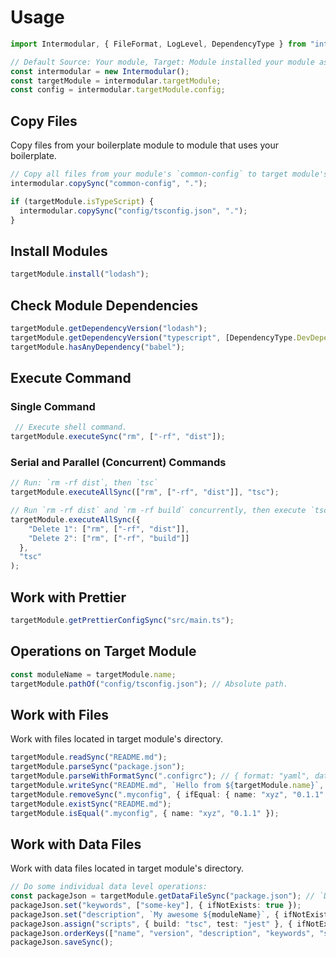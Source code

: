 # Usage

```ts
import Intermodular, { FileFormat, LogLevel, DependencyType } from "intermodular";

// Default Source: Your module, Target: Module installed your module as a dependency.
const intermodular = new Intermodular();
const targetModule = intermodular.targetModule;
const config = intermodular.targetModule.config;
```

## Copy Files

Copy files from your boilerplate module to module that uses your boilerplate.

```ts
// Copy all files from your module's `common-config` to target module's root.
intermodular.copySync("common-config", ".");

if (targetModule.isTypeScript) {
  intermodular.copySync("config/tsconfig.json", ".");
}
```

## Install Modules

```ts
targetModule.install("lodash");
```

## Check Module Dependencies

```ts
targetModule.getDependencyVersion("lodash");
targetModule.getDependencyVersion("typescript", [DependencyType.DevDependencies]);
targetModule.hasAnyDependency("babel");
```

## Execute Command

### Single Command

```ts
 // Execute shell command.
targetModule.executeSync("rm", ["-rf", "dist"]);
```

### Serial and Parallel (Concurrent) Commands

```ts
// Run: `rm -rf dist`, then `tsc`
targetModule.executeAllSync(["rm", ["-rf", "dist"]], "tsc");

// Run `rm -rf dist` and `rm -rf build` concurrently, then execute `tsc`
targetModule.executeAllSync({
    "Delete 1": ["rm", ["-rf", "dist"]],
    "Delete 2": ["rm", ["-rf", "build"]]
  },
  "tsc"
); 
```

## Work with Prettier

```ts
targetModule.getPrettierConfigSync("src/main.ts");
```

## Operations on Target Module

```ts
const moduleName = targetModule.name;
targetModule.pathOf("config/tsconfig.json"); // Absolute path.
```

## Work with Files

Work with files located in target module's directory.

```ts
targetModule.readSync("README.md");
targetModule.parseSync("package.json");
targetModule.parseWithFormatSync(".configrc"); // { format: "yaml", data: {...} }
targetModule.writeSync("README.md", `Hello from ${targetModule.name}`, { overwrite: false });
targetModule.removeSync(".myconfig", { ifEqual: { name: "xyz", "0.1.1" } });
targetModule.existSync("README.md");
targetModule.isEqual(".myconfig", { name: "xyz", "0.1.1" });
```

## Work with Data Files

Work with data files located in target module's directory.

```ts
// Do some individual data level operations:
const packageJson = targetModule.getDataFileSync("package.json"); // `DataFile` instance
packageJson.set("keywords", ["some-key"], { ifNotExists: true });
packageJson.set("description", `My awesome ${moduleName}`, { ifNotExists: true });
packageJson.assign("scripts", { build: "tsc", test: "jest" }, { ifNotExists: true });
packageJson.orderKeys(["name", "version", "description", "keywords", "scripts"]); // Other keys come after.
packageJson.saveSync();
```
